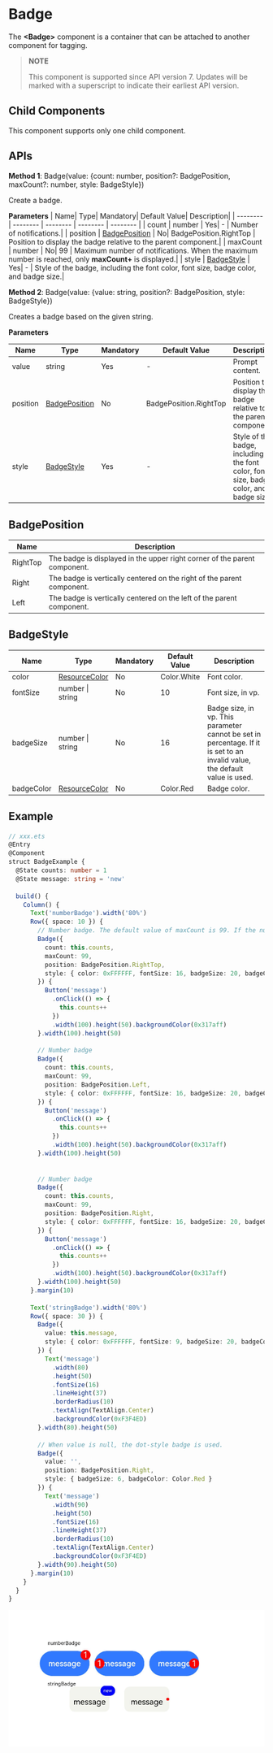 # Badge

The **\<Badge>** component is a container that can be attached to another component for tagging.

>  **NOTE**
>
>  This component is supported since API version 7. Updates will be marked with a superscript to indicate their earliest API version.


## Child Components

This component supports only one child component.


## APIs

**Method 1**: Badge(value: {count: number, position?: BadgePosition, maxCount?: number, style: BadgeStyle})

Create a badge.

**Parameters**
| Name| Type| Mandatory| Default Value| Description|
| -------- | -------- | -------- | -------- | -------- |
| count | number | Yes| - | Number of notifications.|
| position | [BadgePosition](#badgeposition) | No| BadgePosition.RightTop | Position to display the badge relative to the parent component.|
| maxCount | number | No| 99 | Maximum number of notifications. When the maximum number is reached, only **maxCount+** is displayed.|
| style | [BadgeStyle](#badgestyle) | Yes| - | Style of the badge, including the font color, font size, badge color, and badge size.|

**Method 2**: Badge(value: {value: string, position?: BadgePosition, style: BadgeStyle})

Creates a badge based on the given string.

**Parameters**

| Name| Type| Mandatory| Default Value| Description|
| -------- | -------- | -------- | -------- | -------- |
| value | string | Yes| - | Prompt content.|
| position | [BadgePosition](#badgeposition) | No| BadgePosition.RightTop | Position to display the badge relative to the parent component.|
| style | [BadgeStyle](#badgestyle) | Yes| - | Style of the badge, including the font color, font size, badge color, and badge size.|

## BadgePosition

| Name| Description|
| -------- | -------- |
| RightTop | The badge is displayed in the upper right corner of the parent component.|
| Right | The badge is vertically centered on the right of the parent component.|
| Left | The badge is vertically centered on the left of the parent component.|

## BadgeStyle

| Name      | Type                                      | Mandatory| Default Value     | Description                                       |
| ---------- | ------------------------------------------ | ---- | ----------- | ------------------------------------------- |
| color      | [ResourceColor](ts-types.md#resourcecolor) | No  | Color.White | Font color.                                 |
| fontSize   | number \| string                 | No  | 10          | Font size, in vp.                    |
| badgeSize  | number \| string                 | No  | 16          | Badge size, in vp. This parameter cannot be set in percentage. If it is set to an invalid value, the default value is used.|
| badgeColor | [ResourceColor](ts-types.md#resourcecolor) | No  | Color.Red   | Badge color.                              |

## Example

```ts
// xxx.ets
@Entry
@Component
struct BadgeExample {
  @State counts: number = 1
  @State message: string = 'new'

  build() {
    Column() {
      Text('numberBadge').width('80%')
      Row({ space: 10 }) {
        // Number badge. The default value of maxCount is 99. If the number of notifications exceeds 99, 99+ is displayed.
        Badge({
          count: this.counts,
          maxCount: 99,
          position: BadgePosition.RightTop,
          style: { color: 0xFFFFFF, fontSize: 16, badgeSize: 20, badgeColor: Color.Red }
        }) {
          Button('message')
            .onClick(() => {
              this.counts++
            })
            .width(100).height(50).backgroundColor(0x317aff)
        }.width(100).height(50)

        // Number badge
        Badge({
          count: this.counts,
          maxCount: 99,
          position: BadgePosition.Left,
          style: { color: 0xFFFFFF, fontSize: 16, badgeSize: 20, badgeColor: Color.Red }
        }) {
          Button('message')
            .onClick(() => {
              this.counts++
            })
            .width(100).height(50).backgroundColor(0x317aff)
        }.width(100).height(50)


        // Number badge
        Badge({
          count: this.counts,
          maxCount: 99,
          position: BadgePosition.Right,
          style: { color: 0xFFFFFF, fontSize: 16, badgeSize: 20, badgeColor: Color.Red }
        }) {
          Button('message')
            .onClick(() => {
              this.counts++
            })
            .width(100).height(50).backgroundColor(0x317aff)
        }.width(100).height(50)
      }.margin(10)

      Text('stringBadge').width('80%')
      Row({ space: 30 }) {
        Badge({
          value: this.message,
          style: { color: 0xFFFFFF, fontSize: 9, badgeSize: 20, badgeColor: Color.Blue }
        }) {
          Text('message')
            .width(80)
            .height(50)
            .fontSize(16)
            .lineHeight(37)
            .borderRadius(10)
            .textAlign(TextAlign.Center)
            .backgroundColor(0xF3F4ED)
        }.width(80).height(50)

        // When value is null, the dot-style badge is used.
        Badge({
          value: '',
          position: BadgePosition.Right,
          style: { badgeSize: 6, badgeColor: Color.Red }
        }) {
          Text('message')
            .width(90)
            .height(50)
            .fontSize(16)
            .lineHeight(37)
            .borderRadius(10)
            .textAlign(TextAlign.Center)
            .backgroundColor(0xF3F4ED)
        }.width(90).height(50)
      }.margin(10)
    }
  }
}
```

![badge](figures/badge.png)
